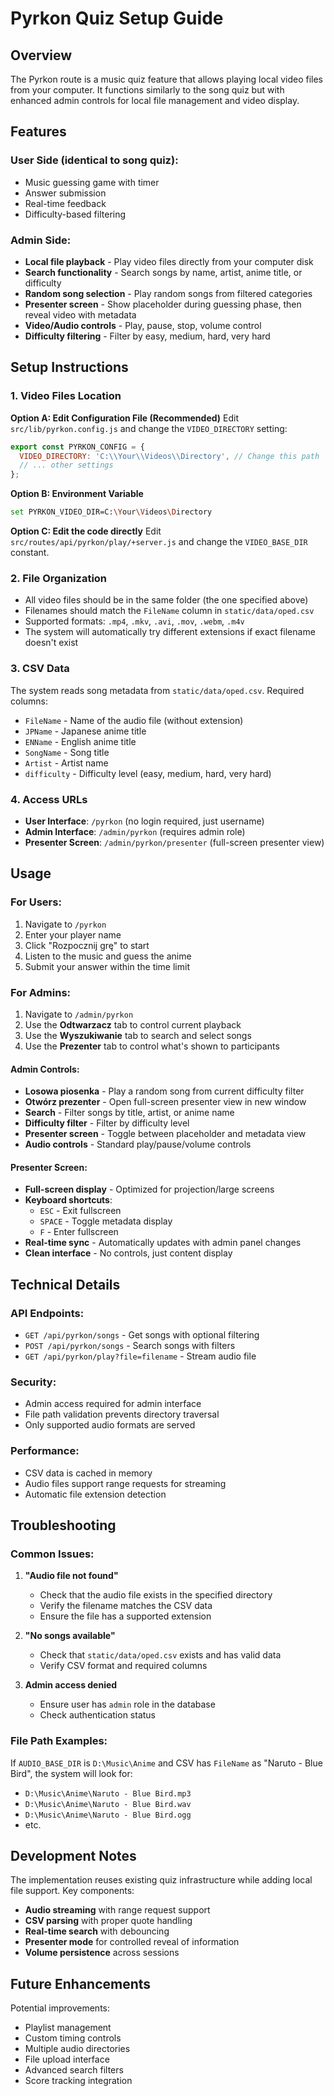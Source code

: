 # Pyrkon Quiz Setup Guide

## Overview

The Pyrkon route is a music quiz feature that allows playing local video files from your computer. It functions similarly to the song quiz but with enhanced admin controls for local file management and video display.

## Features

### User Side (identical to song quiz):
- Music guessing game with timer
- Answer submission
- Real-time feedback
- Difficulty-based filtering

### Admin Side:
- **Local file playback** - Play video files directly from your computer disk
- **Search functionality** - Search songs by name, artist, anime title, or difficulty
- **Random song selection** - Play random songs from filtered categories
- **Presenter screen** - Show placeholder during guessing phase, then reveal video with metadata
- **Video/Audio controls** - Play, pause, stop, volume control
- **Difficulty filtering** - Filter by easy, medium, hard, very hard

## Setup Instructions

### 1. Video Files Location

**Option A: Edit Configuration File (Recommended)**
Edit `src/lib/pyrkon.config.js` and change the `VIDEO_DIRECTORY` setting:
```javascript
export const PYRKON_CONFIG = {
  VIDEO_DIRECTORY: 'C:\\Your\\Videos\\Directory', // Change this path
  // ... other settings
};
```

**Option B: Environment Variable**
```bash
set PYRKON_VIDEO_DIR=C:\Your\Videos\Directory
```

**Option C: Edit the code directly**
Edit `src/routes/api/pyrkon/play/+server.js` and change the `VIDEO_BASE_DIR` constant.

### 2. File Organization

- All video files should be in the same folder (the one specified above)
- Filenames should match the `FileName` column in `static/data/oped.csv`
- Supported formats: `.mp4`, `.mkv`, `.avi`, `.mov`, `.webm`, `.m4v`
- The system will automatically try different extensions if exact filename doesn't exist

### 3. CSV Data

The system reads song metadata from `static/data/oped.csv`. Required columns:
- `FileName` - Name of the audio file (without extension)
- `JPName` - Japanese anime title
- `ENName` - English anime title  
- `SongName` - Song title
- `Artist` - Artist name
- `difficulty` - Difficulty level (easy, medium, hard, very hard)

### 4. Access URLs

- **User Interface**: `/pyrkon` (no login required, just username)
- **Admin Interface**: `/admin/pyrkon` (requires admin role)
- **Presenter Screen**: `/admin/pyrkon/presenter` (full-screen presenter view)

## Usage

### For Users:
1. Navigate to `/pyrkon`
2. Enter your player name
3. Click "Rozpocznij grę" to start
4. Listen to the music and guess the anime
5. Submit your answer within the time limit

### For Admins:
1. Navigate to `/admin/pyrkon`
2. Use the **Odtwarzacz** tab to control current playback
3. Use the **Wyszukiwanie** tab to search and select songs
4. Use the **Prezenter** tab to control what's shown to participants

#### Admin Controls:
- **Losowa piosenka** - Play a random song from current difficulty filter
- **Otwórz prezenter** - Open full-screen presenter view in new window
- **Search** - Filter songs by title, artist, or anime name
- **Difficulty filter** - Filter by difficulty level
- **Presenter screen** - Toggle between placeholder and metadata view
- **Audio controls** - Standard play/pause/volume controls

#### Presenter Screen:
- **Full-screen display** - Optimized for projection/large screens
- **Keyboard shortcuts**:
  - `ESC` - Exit fullscreen
  - `SPACE` - Toggle metadata display
  - `F` - Enter fullscreen
- **Real-time sync** - Automatically updates with admin panel changes
- **Clean interface** - No controls, just content display

## Technical Details

### API Endpoints:
- `GET /api/pyrkon/songs` - Get songs with optional filtering
- `POST /api/pyrkon/songs` - Search songs with filters
- `GET /api/pyrkon/play?file=filename` - Stream audio file

### Security:
- Admin access required for admin interface
- File path validation prevents directory traversal
- Only supported audio formats are served

### Performance:
- CSV data is cached in memory
- Audio files support range requests for streaming
- Automatic file extension detection

## Troubleshooting

### Common Issues:

1. **"Audio file not found"**
   - Check that the audio file exists in the specified directory
   - Verify the filename matches the CSV data
   - Ensure the file has a supported extension

2. **"No songs available"**
   - Check that `static/data/oped.csv` exists and has valid data
   - Verify CSV format and required columns

3. **Admin access denied**
   - Ensure user has `admin` role in the database
   - Check authentication status

### File Path Examples:
If `AUDIO_BASE_DIR` is `D:\Music\Anime` and CSV has `FileName` as "Naruto - Blue Bird", the system will look for:
- `D:\Music\Anime\Naruto - Blue Bird.mp3`
- `D:\Music\Anime\Naruto - Blue Bird.wav`
- `D:\Music\Anime\Naruto - Blue Bird.ogg`
- etc.

## Development Notes

The implementation reuses existing quiz infrastructure while adding local file support. Key components:

- **Audio streaming** with range request support
- **CSV parsing** with proper quote handling
- **Real-time search** with debouncing
- **Presenter mode** for controlled reveal of information
- **Volume persistence** across sessions

## Future Enhancements

Potential improvements:
- Playlist management
- Custom timing controls
- Multiple audio directories
- File upload interface
- Advanced search filters
- Score tracking integration
